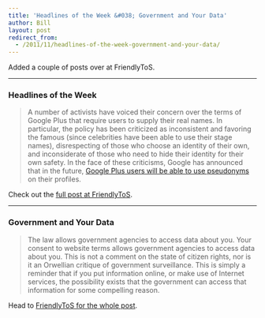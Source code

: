 ```yaml
---
title: 'Headlines of the Week &#038; Government and Your Data'
author: Bill
layout: post
redirect_from:
  - /2011/11/headlines-of-the-week-government-and-your-data/
---
```

Added a couple of posts over at FriendlyToS.

* * *

### Headlines of the Week

> A number of activists have voiced their concern over the terms of Google Plus
> that require users to supply their real names. In particular, the policy has
> been criticized as inconsistent and favoring the famous (since celebrities
> have been able to use their stage names), disrespecting of those who choose
> an identity of their own, and inconsiderate of those who need to hide their
> identity for their own safety. In the face of these criticisms, Google has
> announced that in the future, [Google Plus users will be able to use pseudonyms][1]
> on their profiles.

Check out the [full post at FriendlyToS][2].

* * *

### Government and Your Data

> The law allows government agencies to access data about you. Your consent to
> website terms allows government agencies to access data about you. This is
> not a comment on the state of citizen rights, nor is it an Orwellian critique
> of government surveillance. This is simply a reminder that if you put
> information online, or make use of Internet services, the possibility exists
> that the government can access that information for some compelling reason.

Head to [FriendlyToS for the whole post](http://blog.friendlytos.org/?p=54).

 [1]: http://arstechnica.com/tech-policy/news/2011/10/google-shifts-stance-on-google-anonymity-will-support-pseudonyms.ars
 [2]: http://blog.friendlytos.org/?p=47
